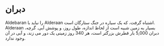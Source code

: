 # دبران

Aldebaran را نباید با Alderaan اشتباه گرفت، که یک سیاره در جنگ ستارگان است.
Alderaan بسیار به زمین شبیه است از لحاظ اندازه، طول روز، و پوشش آبی. گرچه، دبران
5,000 بار قطرش بزرگتر است، هر 340 روز زمینی یک دور می زند، و آبی در آن وجود
ندارد.
